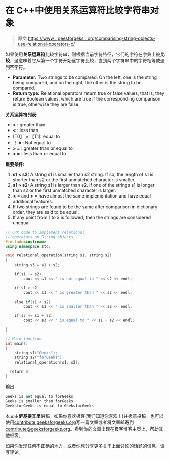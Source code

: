 # 在 C++中使用关系运算符比较字符串对象

> 原文:[https://www . geesforgeks . org/comparising-string-objects-use-relational-operators-c/](https://www.geeksforgeeks.org/comparing-string-objects-using-relational-operators-c/)

如果使用**关系运算符**比较字符串，则根据当前字符特征，它们的字符在字典上被**比较**，这意味着它从第一个字符开始逐字符比较，直到两个字符串中的字符相等或遇到空字符。

*   **Parameter:** Two strings to be compared. On the left, one is the string being compared, and on the right, the other is the string to be compared.
*   **Return type:** Relational operators return true or false values, that is, they return Boolean values, which are true if the corresponding comparison is true, otherwise they are false.

**关系运算符列表:**

*   **>** : greater than
*   **<** : less than
*   [T0】 = 【T1]: equal to
*   **！ =** : Not equal to
*   **> =** : greater than or equal to
*   **< =** : less than or equal to

**重要条件:**

1.  **s1 < s2:** A string s1 is smaller than s2 string. If so, the length of s1 is shorter than s2 or the first unmatched character is smaller.
2.  **s1 > s2:** A string s1 is larger than s2\. If one of the strings s1 is longer than s2 or the first unmatched character is larger.
3.  **<** = and **>** = have almost the same implementation and have equal additional features.
4.  If two strings are found to be the same after comparison in dictionary order, they are said to be equal.
5.  If any point from 1 to 3 is followed, then the strings are considered unequal.

```cpp
// CPP code to implement relational 
// operators on String objects
#include<iostream>
using namespace std;

void relational_operation(string s1, string s2)
{
    string s3 = s1 + s2;

    if(s1 != s2)
        cout << s1 << " is not equal to " << s2 << endl;

    if(s1 > s2)
        cout << s1 << " is greater than " << s2 << endl;

    else if(s1 < s2)
        cout << s1 << " is smaller than " << s2 << endl;

    if(s3 == s1 + s2)
        cout << s3 << " is equal to " << s1 + s2 << endl;

}

// Main function
int main()
{
    string s1("Geeks");
    string s2("forGeeks");
    relational_operation(s1, s2);

  return 0; 
}
```

输出:

```cpp
Geeks is not equal to forGeeks
Geeks is smaller than forGeeks
GeeksforGeeks is equal to GeeksforGeeks

```

本文由**萨基提瓦里**供稿。如果你喜欢极客(我们知道你喜欢！)并愿意投稿，也可以使用[contribute.geeksforgeeks.org](http://www.contribute.geeksforgeeks.org)写一篇文章或者将文章邮寄到 contribute@geeksforgeeks.org。看到你的文章出现在极客博客主页上，帮助其他极客。

如果你发现任何不正确的地方，或者你想分享更多关于上面讨论的话题的信息，请写评论。